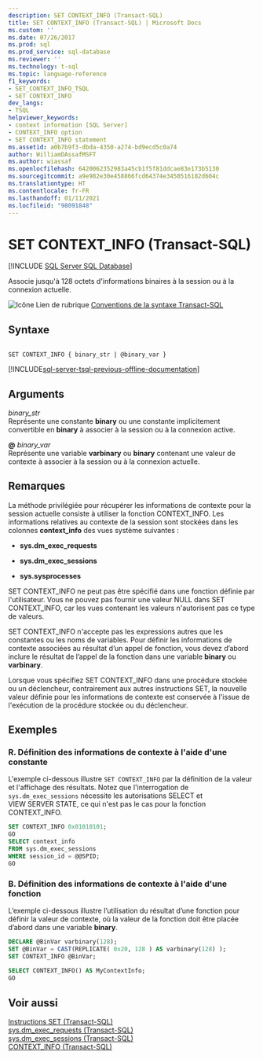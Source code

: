 ```yaml
---
description: SET CONTEXT_INFO (Transact-SQL)
title: SET CONTEXT_INFO (Transact-SQL) | Microsoft Docs
ms.custom: ''
ms.date: 07/26/2017
ms.prod: sql
ms.prod_service: sql-database
ms.reviewer: ''
ms.technology: t-sql
ms.topic: language-reference
f1_keywords:
- SET_CONTEXT_INFO_TSQL
- SET CONTEXT_INFO
dev_langs:
- TSQL
helpviewer_keywords:
- context information [SQL Server]
- CONTEXT_INFO option
- SET CONTEXT_INFO statement
ms.assetid: a0b7b9f3-dbda-4350-a274-bd9ecd5c0a74
author: WilliamDAssafMSFT
ms.author: wiassaf
ms.openlocfilehash: 6420062352983a45cb1f5f81ddcae83e173b5130
ms.sourcegitcommit: a9e982e30e458866fcd64374e3458516182d604c
ms.translationtype: HT
ms.contentlocale: fr-FR
ms.lasthandoff: 01/11/2021
ms.locfileid: "98091848"
---
```

# <a name="set-context_info-transact-sql"></a>SET CONTEXT_INFO (Transact-SQL)
[!INCLUDE [SQL Server SQL Database](../../includes/applies-to-version/sql-asdb.md)]

  Associe jusqu'à 128 octets d'informations binaires à la session ou à la connexion actuelle.  
  
 ![Icône Lien de rubrique](../../database-engine/configure-windows/media/topic-link.gif "Icône du lien de rubrique") [Conventions de la syntaxe Transact-SQL](../../t-sql/language-elements/transact-sql-syntax-conventions-transact-sql.md)  
  
## <a name="syntax"></a>Syntaxe  
  
```syntaxsql
  
SET CONTEXT_INFO { binary_str | @binary_var }  
```  
  
[!INCLUDE[sql-server-tsql-previous-offline-documentation](../../includes/sql-server-tsql-previous-offline-documentation.md)]

## <a name="arguments"></a>Arguments
 *binary_str*  
 Représente une constante **binary** ou une constante implicitement convertible en **binary** à associer à la session ou à la connexion active.  
  
 **@** *binary_var*  
 Représente une variable **varbinary** ou **binary** contenant une valeur de contexte à associer à la session ou à la connexion actuelle.  
  
## <a name="remarks"></a>Remarques  
 La méthode privilégiée pour récupérer les informations de contexte pour la session actuelle consiste à utiliser la fonction CONTEXT_INFO. Les informations relatives au contexte de la session sont stockées dans les colonnes **context_info** des vues système suivantes :  
  
-   **sys.dm_exec_requests**  
  
-   **sys.dm_exec_sessions**  
  
-   **sys.sysprocesses**  
  
 SET CONTEXT_INFO ne peut pas être spécifié dans une fonction définie par l'utilisateur. Vous ne pouvez pas fournir une valeur NULL dans SET CONTEXT_INFO, car les vues contenant les valeurs n'autorisent pas ce type de valeurs.  
  
 SET CONTEXT_INFO n'accepte pas les expressions autres que les constantes ou les noms de variables. Pour définir les informations de contexte associées au résultat d’un appel de fonction, vous devez d’abord inclure le résultat de l’appel de la fonction dans une variable **binary** ou **varbinary**.  
  
 Lorsque vous spécifiez SET CONTEXT_INFO dans une procédure stockée ou un déclencheur, contrairement aux autres instructions SET, la nouvelle valeur définie pour les informations de contexte est conservée à l'issue de l'exécution de la procédure stockée ou du déclencheur.  
  
## <a name="examples"></a>Exemples  
  
### <a name="a-setting-context-information-by-using-a-constant"></a>R. Définition des informations de contexte à l'aide d'une constante  
 L'exemple ci-dessous illustre `SET CONTEXT_INFO` par la définition de la valeur et l'affichage des résultats. Notez que l'interrogation de `sys.dm_exec_sessions` nécessite les autorisations SELECT et VIEW SERVER STATE, ce qui n'est pas le cas pour la fonction CONTEXT_INFO.  
  
```sql
SET CONTEXT_INFO 0x01010101;  
GO  
SELECT context_info   
FROM sys.dm_exec_sessions  
WHERE session_id = @@SPID;  
GO  
```  
  
### <a name="b-setting-context-information-by-using-a-function"></a>B. Définition des informations de contexte à l'aide d'une fonction  
 L’exemple ci-dessous illustre l’utilisation du résultat d’une fonction pour définir la valeur de contexte, où la valeur de la fonction doit être placée d’abord dans une variable **binary**.  
  
```sql
DECLARE @BinVar varbinary(128);  
SET @BinVar = CAST(REPLICATE( 0x20, 128 ) AS varbinary(128) );  
SET CONTEXT_INFO @BinVar;  
  
SELECT CONTEXT_INFO() AS MyContextInfo;  
GO  
```  
  
## <a name="see-also"></a>Voir aussi  
 [Instructions SET &#40;Transact-SQL&#41;](../../t-sql/statements/set-statements-transact-sql.md)   
 [sys.dm_exec_requests &#40;Transact-SQL&#41;](../../relational-databases/system-dynamic-management-views/sys-dm-exec-requests-transact-sql.md)   
 [sys.dm_exec_sessions &#40;Transact-SQL&#41;](../../relational-databases/system-dynamic-management-views/sys-dm-exec-sessions-transact-sql.md)   
 [CONTEXT_INFO  &#40;Transact-SQL&#41;](../../t-sql/functions/context-info-transact-sql.md)  
  
  
